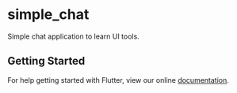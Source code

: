 # simple_chat

Simple chat application to learn UI tools.

## Getting Started

For help getting started with Flutter, view our online
[documentation](https://flutter.io/).
